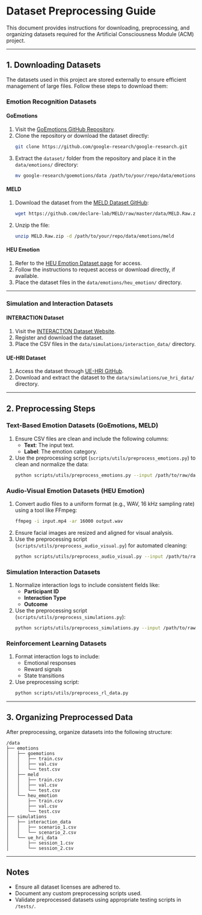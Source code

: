 # Dataset Preprocessing Guide

This document provides instructions for downloading, preprocessing, and organizing datasets required for the Artificial Consciousness Module (ACM) project.

---

## 1. Downloading Datasets

The datasets used in this project are stored externally to ensure efficient management of large files. Follow these steps to download them:

### Emotion Recognition Datasets

#### **GoEmotions**

1. Visit the [GoEmotions GitHub Repository](https://github.com/google-research/google-research/tree/master/goemotions).
2. Clone the repository or download the dataset directly:
   ```bash
   git clone https://github.com/google-research/google-research.git
   ```
3. Extract the `dataset/` folder from the repository and place it in the `data/emotions/` directory:
   ```bash
   mv google-research/goemotions/data /path/to/your/repo/data/emotions/goemotions
   ```

#### **MELD**

1. Download the dataset from the [MELD Dataset GitHub](https://github.com/declare-lab/MELD):
   ```bash
   wget https://github.com/declare-lab/MELD/raw/master/data/MELD.Raw.zip
   ```
2. Unzip the file:
   ```bash
   unzip MELD.Raw.zip -d /path/to/your/repo/data/emotions/meld
   ```

#### **HEU Emotion**

1. Refer to the [HEU Emotion Dataset page](https://arxiv.org/abs/2007.12519) for access.
2. Follow the instructions to request access or download directly, if available.
3. Place the dataset files in the `data/emotions/heu_emotion/` directory.

---

### Simulation and Interaction Datasets

#### **INTERACTION Dataset**

1. Visit the [INTERACTION Dataset Website](https://interaction-dataset.com/).
2. Register and download the dataset.
3. Place the CSV files in the `data/simulations/interaction_data/` directory.

#### **UE-HRI Dataset**

1. Access the dataset through [UE-HRI GitHub](https://github.com/mjyc/awesome-hri-datasets).
2. Download and extract the dataset to the `data/simulations/ue_hri_data/` directory.

---

## 2. Preprocessing Steps

### Text-Based Emotion Datasets (GoEmotions, MELD)

1. Ensure CSV files are clean and include the following columns:
   - **Text**: The input text.
   - **Label**: The emotion category.
2. Use the preprocessing script (`scripts/utils/preprocess_emotions.py`) to clean and normalize the data:
   ```bash
   python scripts/utils/preprocess_emotions.py --input /path/to/raw/data --output /path/to/processed/data
   ```

### Audio-Visual Emotion Datasets (HEU Emotion)

1. Convert audio files to a uniform format (e.g., WAV, 16 kHz sampling rate) using a tool like FFmpeg:
   ```bash
   ffmpeg -i input.mp4 -ar 16000 output.wav
   ```
2. Ensure facial images are resized and aligned for visual analysis.
3. Use the preprocessing script (`scripts/utils/preprocess_audio_visual.py`) for automated cleaning:
   ```bash
   python scripts/utils/preprocess_audio_visual.py --input /path/to/raw/data --output /path/to/processed/data
   ```

### Simulation Interaction Datasets

1. Normalize interaction logs to include consistent fields like:
   - **Participant ID**
   - **Interaction Type**
   - **Outcome**
2. Use the preprocessing script (`scripts/utils/preprocess_simulations.py`):
   ```bash
   python scripts/utils/preprocess_simulations.py --input /path/to/raw/data --output /path/to/processed/data
   ```

### Reinforcement Learning Datasets

1. Format interaction logs to include:
   - Emotional responses
   - Reward signals
   - State transitions
2. Use preprocessing script:
   ```bash
   python scripts/utils/preprocess_rl_data.py
   ```

---

## 3. Organizing Preprocessed Data

After preprocessing, organize datasets into the following structure:

```
/data
├── emotions
│   ├── goemotions
│   │   ├── train.csv
│   │   ├── val.csv
│   │   └── test.csv
│   ├── meld
│   │   ├── train.csv
│   │   ├── val.csv
│   │   └── test.csv
│   └── heu_emotion
│       ├── train.csv
│       ├── val.csv
│       └── test.csv
├── simulations
│   ├── interaction_data
│   │   ├── scenario_1.csv
│   │   └── scenario_2.csv
│   └── ue_hri_data
│       ├── session_1.csv
│       └── session_2.csv
```

---

## Notes

- Ensure all dataset licenses are adhered to.
- Document any custom preprocessing scripts used.
- Validate preprocessed datasets using appropriate testing scripts in `/tests/`.
